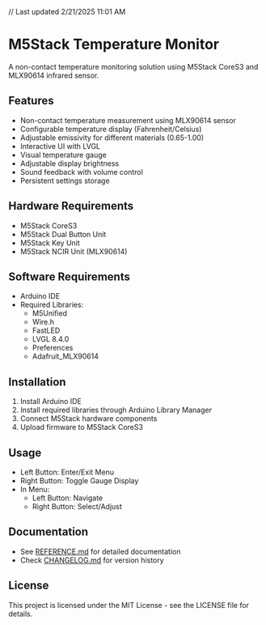 // Last updated 2/21/2025 11:01 AM

# M5Stack Temperature Monitor

A non-contact temperature monitoring solution using M5Stack CoreS3 and MLX90614 infrared sensor.

## Features

- Non-contact temperature measurement using MLX90614 sensor
- Configurable temperature display (Fahrenheit/Celsius)
- Adjustable emissivity for different materials (0.65-1.00)
- Interactive UI with LVGL
- Visual temperature gauge
- Adjustable display brightness
- Sound feedback with volume control
- Persistent settings storage

## Hardware Requirements

- M5Stack CoreS3
- M5Stack Dual Button Unit
- M5Stack Key Unit
- M5Stack NCIR Unit (MLX90614)

## Software Requirements

- Arduino IDE
- Required Libraries:
  - M5Unified
  - Wire.h
  - FastLED
  - LVGL 8.4.0
  - Preferences
  - Adafruit_MLX90614

## Installation

1. Install Arduino IDE
2. Install required libraries through Arduino Library Manager
3. Connect M5Stack hardware components
4. Upload firmware to M5Stack CoreS3

## Usage

- Left Button: Enter/Exit Menu
- Right Button: Toggle Gauge Display
- In Menu:
  - Left Button: Navigate
  - Right Button: Select/Adjust

## Documentation

- See [REFERENCE.md](REFERENCE.md) for detailed documentation
- Check [CHANGELOG.md](CHANGELOG.md) for version history

## License

This project is licensed under the MIT License - see the LICENSE file for details.
